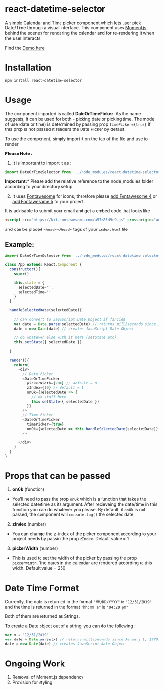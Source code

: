 # react-datetime-selector
A simple Calendar and Time picker component which lets user pick Date/Time through a visual interface.
This component uses [Moment.js](https://momentjs.com/) behind the scenes for rendering the calendar and for re-rendering it when the user interacts.


Find the [Demo here](https://sahilverma2209.github.io/react-datetime-selector/)

# Installation

```
npm install react-datetime-selector
```

# Usage

The component imported is called **DateOrTimePicker**. As the name suggests, it can be used for both - picking date or picking time.
The mode of use (date or time) is determined by passing prop ```timePicker={true}``` If this prop is not passed it renders the Date Picker by default.

To use the component, simply import it on the top of the file and use **<DateOrTimePicker />** to render

**Please Note :**

1. It is Important to import it as :

```js
import DateOrTimeSelector from '../node_modules/react-datetime-selector/dist/index'
```
**Important:*** Please add the relative reference to the node_modules folder according to your directory setup

2. It uses [Fontawesome]() for icons, therefore please [add Fontawesome 4](https://fontawesome.com/v4.7.0/get-started/) or [add Fontawesome 5](https://fontawesome.com/start) to your project.

It is advisable to submit your email and get a embed code that looks like 

```html
<script src="https://kit.fontawesome.com/a57e85d9c9.js" crossorigin="anonymous"></script>
```

and can be placed ```<head></head>``` tags of your ```index.html``` file


## Example:

```js
import DateOrTimeSelector from '../node_modules/react-datetime-selector/dist/index'

class App extends React.Component {
  constructor(){
    super()
    
    this.state = {
      selectedDate='',
      selectedTime=''
    }
  }
  
  handleSelectedDate(selectedDate){
  
    // can convert to JavaScript Date Object if fancied
    var date = Date.parse(selectedDate) // returns milliseconds since January 1, 1970, 00:00:00 UTC
    date = new Date(date) // creates JavaScript Date Object
    
    // do whatever else with it here (setState etc)
    this.setState({ selectedDate })
    
  }
  
  render(){
    return(
      <div>
        // Date Picker
        <DateOrTimePicker
          pickerWidth={280} // default = 0
          zIndex={10} // default = 1 
          onOk={selectedDate => {
            // do stuff here
            this.setState({ selectedDate })
          }}
        />
        // Time Picker
        <DateOrTimePicker
          timePicker={true}
          onOk={selectedDate => this.handleSelectedDate(selectedDate)}
        />
        
      </div>
    )
  }
}

```

# Props that can be passed

1. **onOk** (function)
* You'll need to pass the prop ```onOk``` which is a function that takes the selected date/time as its argument. After recieveing the date/time in this function you can do whatever you please. By default, if ```onOk``` is not passed, the component will ```console.log()``` the selected date 

2. **zIndex** (number)
* You can change the z-index of the picker component according to your project needs by passin the prop ```zIndex```. Default value = 1

3. **pickerWidth** (number)
* This is used to set the width of the picker by passing the prop ```pickerWidth```. The dates in the calendar are rendered according to this width. Default value = 250

# Date Time Format

Currently, the date is returned in the format ```"MM/DD/YYYY"``` ie ```"12/31/2019"``` 
and the time is returned in the format ```"hh:mm a"``` ie ```"04:20 pm"``` 

Both of them are returned as Strings.

To create a Date object out of a string, you can do the following : 

```js
var x = "12/31/2019"
var date = Date.parse(x) // returns milliseconds since January 1, 1970, 00:00:00 UTC
date = new Date(date) // creates JavaScript Date Object

```


# Ongoing Work

1. Removal of Moment.js dependency
2. Provision for styling





